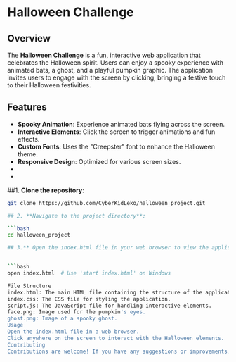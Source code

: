 # Halloween Challenge

## Overview

The **Halloween Challenge** is a fun, interactive web application that celebrates the Halloween spirit. Users can enjoy a spooky experience with animated bats, a ghost, and a playful pumpkin graphic. The application invites users to engage with the screen by clicking, bringing a festive touch to their Halloween festivities.

## Features

- **Spooky Animation**: Experience animated bats flying across the screen.
- **Interactive Elements**: Click the screen to trigger animations and fun effects.
- **Custom Fonts**: Uses the "Creepster" font to enhance the Halloween theme.
- **Responsive Design**: Optimized for various screen sizes.
-
-
##1. **Clone the repository**:

   ```bash
   git clone https://github.com/CyberKidLeko/halloween_project.git

## 2. **Navigate to the project directory**:

```bash
cd halloween_project

## 3.** Open the index.html file in your web browser to view the application**:


```bash
open index.html  # Use 'start index.html' on Windows

File Structure
index.html: The main HTML file containing the structure of the application.
index.css: The CSS file for styling the application.
script.js: The JavaScript file for handling interactive elements.
face.png: Image used for the pumpkin's eyes.
ghost.png: Image of a spooky ghost.
Usage
Open the index.html file in a web browser.
Click anywhere on the screen to interact with the Halloween elements.
Contributing
Contributions are welcome! If you have any suggestions or improvements, feel free to fork the repository and submit a pull request.

